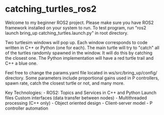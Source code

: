 # catching_turtles_ros2

Welcome to my beginner ROS2 project. Please make sure you have ROS2 framework installed on your system to run.
To test program, run "ros2 launch bring_up catching_turtles.launch.py" in root directory.

Two turtlesim windows will pop up. Each window corresponds to code written in C++ or Python (one for each). The main turtle
will try to "catch" all of the turtles randomly spawned in the window. It will do this by catching the closest one. The Python
implementation will have a red turtle trail and C++ a blue one.

Feel free to change the params.yaml file located in ws/src/bring_up/config/ directory. Some parameters include proportional gains used in
P controllers, spawn rate, catch the closest turtle or not, and many more.

Key Technologies:
     - ROS2:
          Topics and Services in C++ and Python
          Launch files
          Custom interfaces (data transfer between nodes)
     - Multithreaded processing (C++ only)
     - Object oriented design
     - Client-server model
     - P controller automation
